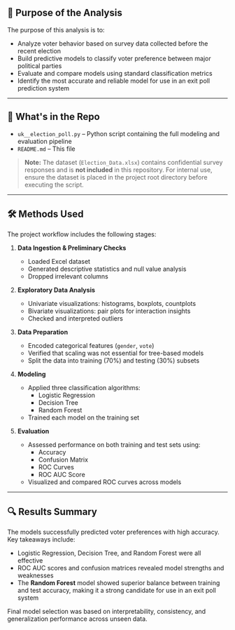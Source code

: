 ## 🎯 Purpose of the Analysis

The purpose of this analysis is to:

- Analyze voter behavior based on survey data collected before the recent election
- Build predictive models to classify voter preference between major political parties
- Evaluate and compare models using standard classification metrics
- Identify the most accurate and reliable model for use in an exit poll prediction system

---

## 📂 What's in the Repo

- `uk__election_poll.py` – Python script containing the full modeling and evaluation pipeline  
- `README.md` – This file

> **Note:** The dataset (`Election_Data.xlsx`) contains confidential survey responses and is **not included** in this repository. For internal use, ensure the dataset is placed in the project root directory before executing the script.

---

## 🛠 Methods Used

The project workflow includes the following stages:

1. **Data Ingestion & Preliminary Checks**
   - Loaded Excel dataset
   - Generated descriptive statistics and null value analysis
   - Dropped irrelevant columns

2. **Exploratory Data Analysis**
   - Univariate visualizations: histograms, boxplots, countplots
   - Bivariate visualizations: pair plots for interaction insights
   - Checked and interpreted outliers

3. **Data Preparation**
   - Encoded categorical features (`gender`, `vote`)
   - Verified that scaling was not essential for tree-based models
   - Split the data into training (70%) and testing (30%) subsets

4. **Modeling**
   - Applied three classification algorithms:
     - Logistic Regression
     - Decision Tree
     - Random Forest
   - Trained each model on the training set

5. **Evaluation**
   - Assessed performance on both training and test sets using:
     - Accuracy
     - Confusion Matrix
     - ROC Curves
     - ROC AUC Score
   - Visualized and compared ROC curves across models

---

## 🔍 Results Summary

The models successfully predicted voter preferences with high accuracy. Key takeaways include:

- Logistic Regression, Decision Tree, and Random Forest were all effective
- ROC AUC scores and confusion matrices revealed model strengths and weaknesses
- The **Random Forest** model showed superior balance between training and test accuracy, making it a strong candidate for use in an exit poll system

Final model selection was based on interpretability, consistency, and generalization performance across unseen data.
